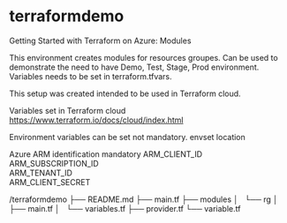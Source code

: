 # terraformdemo
Getting Started with Terraform on Azure: Modules

This environment creates modules for resources groupes.
Can be used to demonstrate the need to have Demo, Test, Stage, Prod environment.
Variables needs to be set in terraform.tfvars.

This setup was created intended to be used in Terraform cloud.

Variables set in Terraform cloud
https://www.terraform.io/docs/cloud/index.html

Environment variables can be set not mandatory.
envset
location

Azure ARM identification mandatory
ARM_CLIENT_ID  
ARM_SUBSCRIPTION_ID  
ARM_TENANT_ID  
ARM_CLIENT_SECRET  


/terraformdemo
├── README.md
├── main.tf
├── modules
│   └── rg
│       ├── main.tf
│       └── variables.tf
├── provider.tf
└── variable.tf